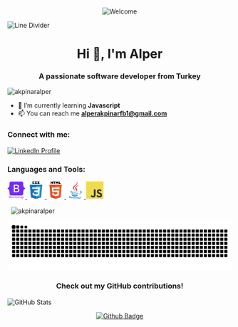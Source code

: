 <br>
<p align="center">
  <img src="https://i.imgur.com/A6bWGFl.gif" alt="Welcome"/>
</p>
<img src="https://www.animatedimages.org/data/media/562/animated-line-image-0184.gif" width="1920" alt="Line Divider"/>
<br>
<h1 align="center">Hi 👋, I'm Alper</h1>
<h3 align="center">A passionate software developer from Turkey</h3>
<p align="left">
  <img src="https://komarev.com/ghpvc/?username=akpinaralper&label=Profile%20views&color=0e75b6&style=flat" alt="akpinaralper" />
</p>

- 🌱 I’m currently learning **Javascript**
- 📫 You can reach me **alperakpinarfb1@gmail.com**

<h3 align="left">Connect with me:</h3>
<p align="left">
  <a href="https://www.linkedin.com/in/alperakp%C4%B1nar/" target="_blank">
    <img align="center" src="https://raw.githubusercontent.com/rahuldkjain/github-profile-readme-generator/master/src/images/icons/Social/linked-in-alt.svg" alt="LinkedIn Profile" height="30" width="40" />
  </a>
</p>

<h3 align="left">Languages and Tools:</h3>
<p align="left">
  <a href="https://getbootstrap.com" target="_blank" rel="noreferrer">
    <img src="https://raw.githubusercontent.com/devicons/devicon/master/icons/bootstrap/bootstrap-plain-wordmark.svg" alt="bootstrap" width="40" height="40"/>
  </a>
  <a href="https://www.w3schools.com/css/" target="_blank" rel="noreferrer">
    <img src="https://raw.githubusercontent.com/devicons/devicon/master/icons/css3/css3-original-wordmark.svg" alt="css3" width="40" height="40"/>
  </a>
  <a href="https://www.w3.org/html/" target="_blank" rel="noreferrer">
    <img src="https://raw.githubusercontent.com/devicons/devicon/master/icons/html5/html5-original-wordmark.svg" alt="html5" width="40" height="40"/>
  </a>
  <a href="https://www.java.com" target="_blank" rel="noreferrer">
    <img src="https://raw.githubusercontent.com/devicons/devicon/master/icons/java/java-original.svg" alt="java" width="40" height="40"/>
  </a>
  <a href="https://developer.mozilla.org/en-US/docs/Web/JavaScript" target="_blank" rel="noreferrer">
    <img src="https://raw.githubusercontent.com/devicons/devicon/master/icons/javascript/javascript-original.svg" alt="javascript" width="40" height="40"/>
  </a>
</p>

<p>&nbsp;
  <img align="center" src="https://github-readme-stats.vercel.app/api?username=akpinaralper&show_icons=true&locale=en" alt="akpinaralper" />
</p>


<img src="https://github.com/BEPb/BEPb/raw/output/github-contribution-grid-snake.svg" alt="Contribution Snake Animation"/>
<h3 align="center">Check out my GitHub contributions!</h3>
<img align="center" src="https://github-readme-stats.vercel.app/api?username=akpinaralper&show_icons=true&theme=radical" alt="GitHub Stats"/>


<p align="center">
  <a href="https://github.com/akpinaralper">
    <img src="https://img.shields.io/badge/-Github-000?style=flat-square&labelColor=000&logo=Github&logoColor=white&link=link" alt="Github Badge"/>
  </a>
</p>
